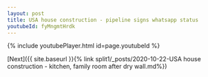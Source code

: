 ```yaml
---
layout: post
title: USA house construction - pipeline signs whatsapp status
youtubeId: fyMngmtHrdk
---
```


{% include youtubePlayer.html id=page.youtubeId %}

[Next]({{ site.baseurl }}{% link split1/_posts/2020-10-22-USA house construction - kitchen, family room after dry wall.md%})
